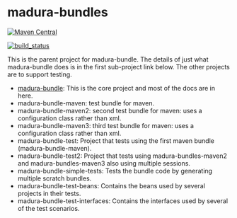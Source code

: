 madura-bundles
=======

[![Maven Central](https://maven-badges.herokuapp.com/maven-central/nz.co.senanque/madura-bundles/badge.svg)](http://mvnrepository.com/artifact/nz.co.senanque/madura-bundles)

[![build_status](https://travis-ci.org/RogerParkinson/madura-bundles.svg?branch=master)](https://travis-ci.org/RogerParkinson/madura-bundles)

This is the parent project for madura-bundle. The details of just what madura-bundle does is in the first sub-project link below. The other projects are to support testing.
	
 * [madura-bundle](./madura-bundle/README.md): This is the core project and most of the docs are in here.
 * madura-bundle-maven: test bundle for maven.
 * madura-bundle-maven2: second test bundle for maven: uses a configuration class rather than xml.
 * madura-bundle-maven3: third test bundle for maven: uses a configuration class rather than xml.
 * madura-bundle-test: Project that tests using the first maven bundle (madura-bundle-maven).
 * madura-bundle-test2: Project that tests using madura-bundles-maven2 and madura-bundles-maven3 also using multiple sessions.
 * madura-bundle-simple-tests: Tests the bundle code by generating multiple scratch bundles.
 * madura-bundle-test-beans: Contains the beans used by several projects in their tests.
 * madura-bundle-test-interfaces: Contains the interfaces used by several of the test scenarios.
